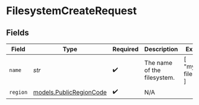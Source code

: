# FilesystemCreateRequest


## Fields

| Field                                                    | Type                                                     | Required                                                 | Description                                              | Example                                                  |
| -------------------------------------------------------- | -------------------------------------------------------- | -------------------------------------------------------- | -------------------------------------------------------- | -------------------------------------------------------- |
| `name`                                                   | *str*                                                    | :heavy_check_mark:                                       | The name of the filesystem.                              | [<br/>"my-filesytem"<br/>]                               |
| `region`                                                 | [models.PublicRegionCode](../models/publicregioncode.md) | :heavy_check_mark:                                       | N/A                                                      |                                                          |